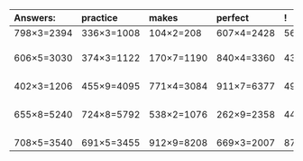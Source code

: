 | Answers: | practice | makes | perfect | ! |
| :--- | :--- | :--- | :--- | :--- |
| 798×3=2394 | 336×3=1008 | 104×2=208 | 607×4=2428 | 566×3=1698 | 
|   |   |   |   |   | 
|   |   |   |   |   | 
|   |   |   |   |   | 
| 606×5=3030 | 374×3=1122 | 170×7=1190 | 840×4=3360 | 431×7=3017 | 
|   |   |   |   |   | 
|   |   |   |   |   | 
|   |   |   |   |   | 
|   |   |   |   |   | 
| 402×3=1206 | 455×9=4095 | 771×4=3084 | 911×7=6377 | 496×4=1984 | 
|   |   |   |   |   | 
|   |   |   |   |   | 
|   |   |   |   |   | 
|   |   |   |   |   | 
| 655×8=5240 | 724×8=5792 | 538×2=1076 | 262×9=2358 | 449×7=3143 | 
|   |   |   |   |   | 
|   |   |   |   |   | 
|   |   |   |   |   | 
|   |   |   |   |   | 
| 708×5=3540 | 691×5=3455 | 912×9=8208 | 669×3=2007 | 879×4=3516 | 
